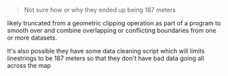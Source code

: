 > Not sure how or why they ended up being 187 meters

likely truncated from a geometric clipping operation as part of a program to smooth over and combine overlapping or conflicting boundaries from one or more datasets. 

It's also possible they have some data cleaning script which will limits linestrings to be 187 meters so that they don't have bad data going all across the map
